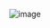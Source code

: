 ![image](https://github.com/prab0779/Scoring-system/assets/101067217/5249f9ff-a621-4812-b7b3-2e06b511c761)
